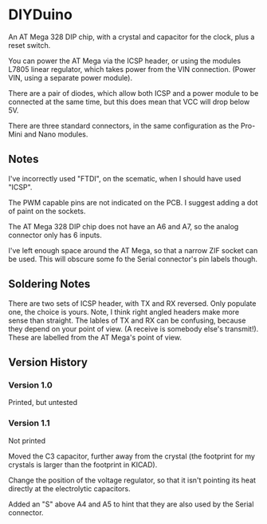 DIYDuino
========

An AT Mega 328 DIP chip, with a crystal and capacitor for the clock, plus a reset switch.

You can power the AT Mega via the ICSP header, or using the modules L7805 linear regulator, which takes power
from the VIN connection. (Power VIN, using a separate power module).

There are a pair of diodes, which allow both ICSP and a power module to be connected at the same time,
but this does mean that VCC will drop below 5V.

There are three standard connectors, in the same configuration as the Pro-Mini and Nano modules.

## Notes

I've incorrectly used "FTDI", on the scematic, when I should have used "ICSP".

The PWM capable pins are not indicated on the PCB. I suggest adding a dot of paint on the sockets.

The AT Mega 328 DIP chip does not have an A6 and A7, so the analog connector only has 6 inputs.

I've left enough space around the AT Mega, so that a narrow ZIF socket can be used.
This will obscure some fo the Serial connector's pin labels though.

## Soldering Notes

There are two sets of ICSP header, with TX and RX reversed. Only populate one, the choice is yours.
Note, I think right angled headers make more sense than straight.
The lables of TX and RX can be confusing, because they depend on your point of view.
(A receive is somebody else's transmit!). These are labelled from the AT Mega's point of view.


## Version History

### Version 1.0

Printed, but untested

### Version 1.1

Not printed

Moved the C3 capacitor, further away from the crystal (the footprint for my crystals is larger than the footprint in KICAD).

Change the position of the voltage regulator, so that it isn't pointing its heat directly at the electrolytic capacitors.

Added an "S" above A4 and A5 to hint that they are also used by the Serial connector.
